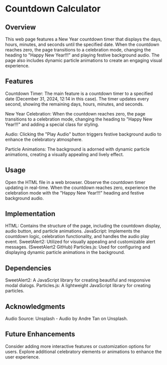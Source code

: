 # Countdown Calculator 

## Overview
This web page features a New Year countdown timer that displays the days, hours, minutes, and seconds until the specified date. When the countdown reaches zero, the page transitions to a celebration mode, changing the heading to "Happy New Year!!!" and playing festive background audio. The page also includes dynamic particle animations to create an engaging visual experience.

## Features
Countdown Timer: The main feature is a countdown timer to a specified date (December 31, 2024, 12:14 in this case). The timer updates every second, showing the remaining days, hours, minutes, and seconds.

New Year Celebration: When the countdown reaches zero, the page transitions to a celebration mode, changing the heading to "Happy New Year!!!" and adding a special class for styling.

Audio: Clicking the "Play Audio" button triggers festive background audio to enhance the celebratory atmosphere.

Particle Animations: The background is adorned with dynamic particle animations, creating a visually appealing and lively effect.

## Usage
Open the HTML file in a web browser.
Observe the countdown timer updating in real-time.
When the countdown reaches zero, experience the celebration mode with the "Happy New Year!!!" heading and festive background audio.

## Implementation
HTML: Contains the structure of the page, including the countdown display, audio button, and particle animations.
JavaScript: Implements the countdown logic, celebration functionality, and handles the audio play event.
SweetAlert2: Utilized for visually appealing and customizable alert messages. (SweetAlert2 GitHub)
Particles.js: Used for configuring and displaying dynamic particle animations in the background.

## Dependencies
SweetAlert2: A JavaScript library for creating beautiful and responsive modal dialogs.
Particles.js: A lightweight JavaScript library for creating particles.

## Acknowledgments
Audio Source: Unsplash - Audio by Andre Tan on Unsplash.

## Future Enhancements
Consider adding more interactive features or customization options for users.
Explore additional celebratory elements or animations to enhance the user experience.
